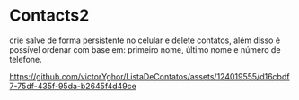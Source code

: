# Contacts2
crie salve de forma persistente no celular e delete contatos, além disso é possível ordenar com base em: primeiro nome, último nome e número de telefone.


https://github.com/victorYghor/ListaDeContatos/assets/124019555/d16cbdf7-75df-435f-95da-b2645f4d49ce

